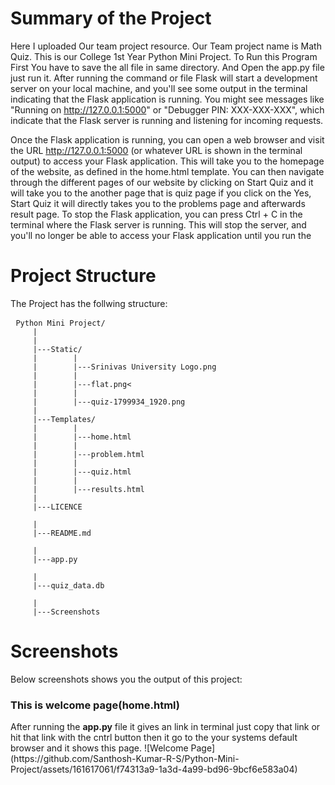 # Summary of the Project
Here I uploaded Our team project resource. Our Team project name is Math Quiz. This is our College 1st Year Python Mini Project.
     To Run this Program First You have to save the all file in same directory. And Open the app.py file just run it. After running the command or file Flask will start a development server on your local machine, and you'll see some output in the terminal indicating that the Flask application is running. You might see messages like "Running on http://127.0.0.1:5000" or "Debugger PIN: XXX-XXX-XXX", which indicate that the Flask server is running and listening for incoming requests.

Once the Flask application is running, you can open a web browser and visit the URL http://127.0.0.1:5000 (or whatever URL is shown in the terminal output) to access your Flask application. This will take you to the homepage of the website, as defined in the home.html template. You can then navigate through the different pages of our website by clicking on Start Quiz and it will take you to the another page that is quiz page if you click on the Yes, Start Quiz it will directly takes you to the problems page and afterwards result page. To stop the Flask application, you can press Ctrl + C in the terminal where the Flask server is running. This will stop the server, and you'll no longer be able to access your Flask application until you run the

# Project Structure
The Project has the follwing structure: 
<pre> <code>Python Mini Project/
     |
     |
     |---Static/
     |        |
     |        |---Srinivas University Logo.png
     |        |
     |        |---flat.png<
     |        |
     |        |---quiz-1799934_1920.png
     |
     |---Templates/
     |        |
     |        |---home.html
     |        |
     |        |---problem.html
     |        |
     |        |---quiz.html
     |        |
     |        |---results.html
     |
     |---LICENCE<br>
     |
     |---README.md<br>
     |
     |---app.py<br>
     |
     |---quiz_data.db<br>
     |
     |---Screenshots
</code></pre>

# Screenshots 
Below screenshots shows you the output of this project: <br>
<h3>This is welcome page(home.html)</h3>
     After running the <b>app.py</b> file it gives an link in terminal just copy that link or hit that link with the cntrl button then it go to the your systems default browser and it shows this page. 
![Welcome Page](https://github.com/Santhosh-Kumar-R-S/Python-Mini-Project/assets/161617061/f74313a9-1a3d-4a99-bd96-9bcf6e583a04)
